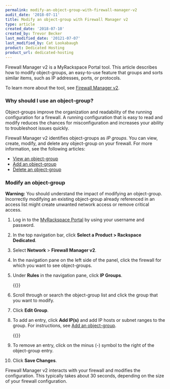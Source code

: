 ```yaml
---
permalink: modify-an-object-group-with-firewall-manager-v2
audit_date: '2018-07-11'
title: Modify an object-group with Firewall Manager v2
type: article
created_date: '2018-07-10'
created_by: Trevor Becker
last_modified_date: '20121-07-07'
last_modified_by: Cat Lookabaugh
product: Dedicated Hosting
product_url: dedicated-hosting
---
```


Firewall Manager v2 is a MyRackspace Portal tool. This article describes how to
modify object-groups, an easy-to-use feature that groups and sorts similar items,
such as IP addresses, ports, or protocols.

To learn more about the tool, see [Firewall Manager v2](/support/how-to/firewall-manager-v2).

### Why should I use an object-group?

Object-groups improve the organization and readability of the running
configuration for a firewall. A running configuration that is easy to read and
modify reduces the chances for misconfiguration and increases your ability to
troubleshoot issues quickly.

Firewall Manager v2 identifies object-groups as *IP groups*. You can view,
create, modify, and delete any object-group on your firewall. For more
information, see the following articles:

- [View an object-group](/support/how-to/view-an-object-group-with-firewall-manager-v2)
- [Add an object-group](/support/how-to/create-an-object-group-with-firewall-manager-v2)
- [Delete an object-group](/support/how-to/delete-an-object-group-with-firewall-manager-v2)

### Modify an object-group

**Warning:** You should understand the impact of modifying an object-group.
Incorrectly modifying an existing object-group already referenced in an access
list might create unwanted network access or remove critical access.

1. Log in to the [MyRackspace Portal](https://login.rackspace.com/) by using your username and password.

2. In the top navigation bar, click **Select a Product > Rackspace Dedicated**.

3. Select **Network** > **Firewall Manager v2**.

4. In the navigation pane on the left side of the panel, click the firewall for
   which you want to see object-groups.

5. Under **Rules** in the navigation pane, click **IP Groups**.

    {{<image src="ip-groups.png" alt="" title="">}}

6. Scroll through or search the object-group list and click the group that you
   want to modify.

7. Click **Edit Group**.

8. To add an entry, click **Add IP(s)** and add IP hosts or subnet ranges to the
   group. For instructions, see [Add an object-group](/support/how-to/create-an-object-group-with-firewall-manager-v2).

   {{<image src="modify-object-group.png" alt="" title="">}}

9. To remove an entry, click on the minus (-) symbol to the right of the object-group entry.

10. Click **Save Changes**.

Firewall Manager v2 interacts with your firewall and modifies the configuration.
This typically takes about 30 seconds, depending on the size of your firewall
configuration.
